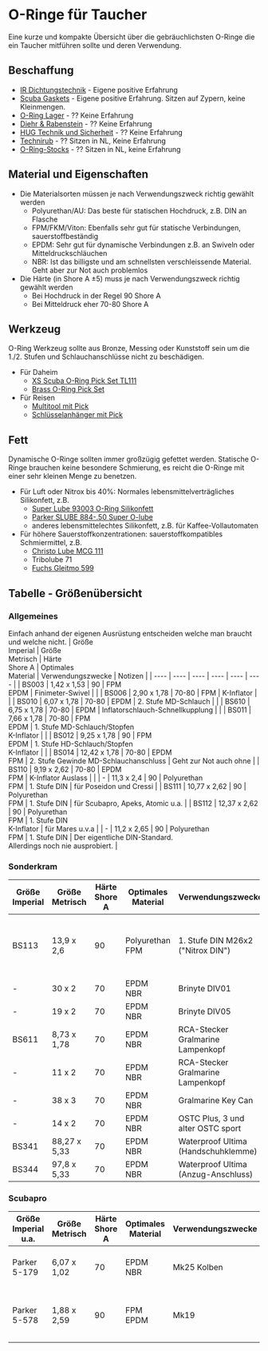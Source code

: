 O-Ringe für Taucher
===
Eine kurze und kompakte Übersicht über die gebräuchlichsten O-Ringe die ein Taucher mitführen sollte und deren Verwendung.

## Beschaffung
* [IR Dichtungstechnik](https://www.ir-dichtungstechnik.de) - Eigene positive Erfahrung
* [Scuba Gaskets](https://scubagaskets.com) - Eigene positive Erfahrung. Sitzen auf Zypern, keine Kleinmengen.
* [O-Ring Lager](https://www.o-ring-lager.de) - ?? Keine Erfahrung
* [Diehr & Rabenstein](https://www.diehr-rabenstein.de/Dichtungstechnik/O-Ringe) - ?? Keine Erfahrung
* [HUG Technik und Sicherheit](https://www.hug-technik.com/o-ringe.html) - ?? Keine Erfahrung
* [Technirub](https://www.technirub.de/o-ringe-onlineshop.html) - ?? Sitzen in NL, Keine Erfahrung
* [O-Ring-Stocks](https://www.o-ring-stocks.eu/de/) - ?? Sitzen in NL, keine Erfahrung

## Material und Eigenschaften
* Die Materialsorten müssen je nach Verwendungszweck richtig gewählt werden
  * Polyurethan/AU: Das beste für statischen Hochdruck, z.B. DIN an Flasche
  * FPM/FKM/Viton: Ebenfalls sehr gut für statische Verbindungen, sauerstoffbeständig
  * EPDM: Sehr gut für dynamische Verbindungen z.B. an Swiveln oder Mitteldruckschläuchen
  * NBR: Ist das billigste und am schnellsten verschleissende Material. Geht aber zur Not auch problemlos
* Die Härte (in Shore A ±5) muss je nach Verwendungszweck richtig gewählt werden
  * Bei Hochdruck in der Regel 90 Shore A
  * Bei Mitteldruck eher 70-80 Shore A

## Werkzeug
O-Ring Werkzeug sollte aus Bronze, Messing oder Kunststoff sein um die 1./2. Stufen und Schlauchanschlüsse nicht zu beschädigen.
* Für Daheim
  * [XS Scuba O-Ring Pick Set TL111](https://www.xsscuba.com/tools/o-ring-pick-set)
  * [Brass O-Ring Pick Set](https://scuba-clinic-tools.com/collections/general-scuba/products/brass-o-ring-pick-set-2-pcs)
* Für Reisen
  * [Multitool mit Pick](<https://www.divesupport.de/thumbnail/e5/69/82/1627845505/314_1_1280x1280.jpg>)
  * [Schlüsselanhänger mit Pick](<https://m.media-amazon.com/images/I/51IPXJGJuXL._AC_SL1024_.jpg>)

## Fett
Dynamische O-Ringe sollten immer großzügig gefettet werden. Statische O-Ringe brauchen keine besondere Schmierung, es reicht die O-Ringe mit einer sehr kleinen Menge zu benetzen.
* Für Luft oder Nitrox bis 40%: Normales lebensmittelverträgliches Silikonfett, z.B.
  * [Super Lube 93003 O-Ring Silikonfett](https://www.amazon.de/dp/B07CFS31M8)
  * [Parker SLUBE 884-.50 Super O-lube](https://www.amazon.de/dp/B0DJXVDF6D)
  * anderes lebensmittelechtes Silikonfett, z.B. für Kaffee-Vollautomaten
* Für höhere Sauerstoffkonzentrationen: sauerstoffkompatibles Schmiermittel, z.B.
  * [Christo Lube MCG 111](https://www.divesupport.de/christo-lube-mcg-111/1800110)
  * Tribolube 71
  * [Fuchs Gleitmo 599](https://www.fuchs.com/de/de/produkt/product/148120-GLEITMO-599/)

<div style="page-break-after: always"></div>

## Tabelle - Größenübersicht
### Allgemeines
Einfach anhand der eigenen Ausrüstung entscheiden welche man braucht und welche nicht.
| Größe<br/>Imperial | Größe<br/>Metrisch | Härte<br/>Shore A | Optimales<br/>Material | Verwendungszwecke                              | Notizen                                                                                              |
| ----               | ----               | ----              | ----                   | ----                                           | ----                                                                                                 |
| BS003              | 1,42 x 1,53        | 90                | FPM<br/>EPDM           | Finimeter-Swivel                               |                                                                                                      |
| BS006              | 2,90 x 1,78        | 70-80             | FPM                    | K-Inflator                                     |                                                                                                      |
| BS010              | 6,07 x 1,78        | 70-80             | EPDM                   | 2. Stufe MD-Schlauch                           |                                                                                                      |
| BS610              | 6,75 x 1,78        | 70-80             | EPDM                   | Inflatorschlauch-Schnellkupplung               |                                                                                                      |
| BS011              | 7,66 x 1,78        | 70-80             | FPM<br/>EPDM           | 1. Stufe MD-Schlauch/Stopfen<br/>K-Inflator    |                                                                                                      |
| BS012              | 9,25 x 1,78        | 90                | FPM<br/>EPDM           | 1. Stufe HD-Schlauch/Stopfen<br/>K-Inflator    |                                                                                                      |
| BS014              | 12,42 x 1,78       | 70-80             | EPDM<br/>FPM           | 2. Stufe Gewinde MD-Schlauchanschluss          | Geht zur Not auch ohne                                                                               |
| BS110              | 9,19 x 2,62        | 70-80             | EPDM<br/>FPM           | K-Inflator Auslass                             |                                                                                                      |
| -                  | 11,3 x 2,4         | 90                | Polyurethan<br/>FPM    | 1. Stufe DIN                                   | für Poseidon und Cressi                                                                              |
| BS111              | 10,77 x 2,62       | 90                | Polyurethan<br/>FPM    | 1. Stufe DIN                                   | für Scubapro, Apeks, Atomic u.a.                                                                     |
| BS112              | 12,37 x 2,62       | 90                | Polyurethan<br/>FPM    | 1. Stufe DIN<br/>K-Inflator                    | für Mares u.v.a                                                                                      |
| -                  | 11,2 x 2,65        | 90                | Polyurethan<br/>FPM    | 1. Stufe DIN                                   | Der eigentliche DIN-Standard.<br/>Allerdings noch nie ausprobiert.                                   |

### Sonderkram
| Größe<br/>Imperial | Größe<br/>Metrisch | Härte<br/>Shore A | Optimales<br/>Material | Verwendungszwecke                              | Notizen                                                                                              |
| ----               | ----               | ----              | ----                   | ----                                           | ----                                                                                                 |
| BS113              | 13,9 x 2,6         | 90                | Polyurethan<br/>FPM    | 1. Stufe DIN M26x2 ("Nitrox DIN")              | nur für M26 Nitrox-DIN innerhalb EU                                                                  |
| -                  | 30 x 2             | 70                | EPDM<br/>NBR           | Brinyte DIV01                                  |                                                                                                      |
| -                  | 19 x 2             | 70                | EPDM<br/>NBR           | Brinyte DIV05                                  |                                                                                                      |
| BS611              | 8,73 x 1,78        | 70                | EPDM<br/>NBR           | RCA-Stecker Gralmarine Lampenkopf              |                                                                                                      |
| -                  | 11 x 2             | 70                | EPDM<br/>NBR           | RCA-Stecker Gralmarine Lampenkopf              |                                                                                                      |
| -                  | 38 x 3             | 70                | EPDM<br/>NBR           | Gralmarine Key Can                             |                                                                                                      |
| -                  | 14 x 2             | 70                | EPDM<br/>NBR           | OSTC Plus, 3 und alter OSTC sport              |                                                                                                      |
| BS341              | 88,27 x 5,33       | 70                | EPDM<br/>NBR           | Waterproof Ultima (Handschuhklemme)            |                                                                                                      |
| BS344              | 97,8 x 5,33        | 70                | EPDM<br/>NBR           | Waterproof Ultima (Anzug-Anschluss)            |                                                                                                      |

### Scubapro
| Größe<br/>Imperial u.a. | Größe<br/>Metrisch | Härte<br/>Shore A | Optimales<br/>Material | Verwendungszwecke                         | Scubapro Art.Nr. | Notizen                                                                           |
| ----                    | ----               | ----              | ----                   | ----                                      | ----             | ----                                                                              |
| Parker 5-179            | 6,07 x 1,02        | 70                | EPDM<br/>NBR           | Mk25 Kolben                               | 01.050.360       | 6,0 x 1,0 mm geht als Ersatz                                                      |
| Parker 5-578            | 1,88 x 2,59        | 90                | FPM<br/>EPDM           | Mk19                                      | 01.050.317       | 1,905 x 2,59 mm geht als Ersatz                                                   |

[//]: # (Kommentar)